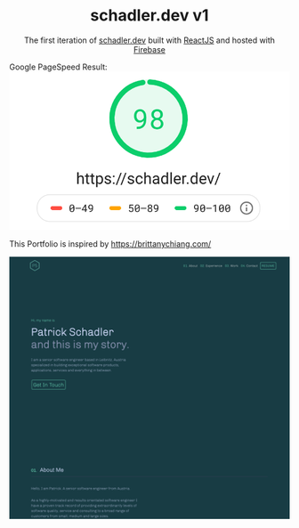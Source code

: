 <h1 align="center">
  schadler.dev v1
</h1>

<p align="center">
  The first iteration of <a href="https://schadler.dev" target="_blank">schadler.dev</a> built with <a href="https://www.reactjs.org/" target="_blank">ReactJS</a> and hosted with <a href="https://firebase.google.com/" target="_blank">Firebase</a>
</p>

Google PageSpeed Result:
![image](https://github.com/DonkeyKongJr/portfolio/blob/master/readme-content/pagespeed.png)

<p>This Portfolio is inspired by <a href="https://brittanychiang.com/" target="_blank">https://brittanychiang.com/</a></p>

![image](https://github.com/DonkeyKongJr/portfolio/blob/master/readme-content/frontpage.png)
